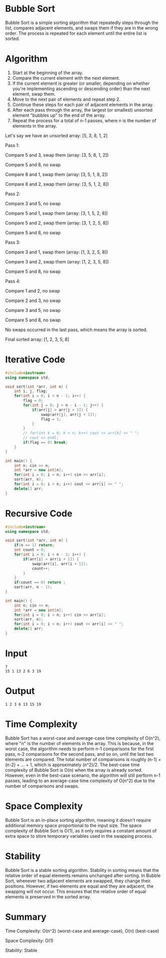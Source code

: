 # Bubble Sort

Bubble Sort is a simple sorting algorithm that repeatedly steps through the list, compares adjacent elements, and swaps them if they are in the wrong order. The process is repeated for each element until the entire list is sorted.

# Algorithm

1. Start at the beginning of the array.
2. Compare the current element with the next element.
3. If the current element is greater (or smaller, depending on whether you're implementing ascending or descending order) than the next element, swap them.
4. Move to the next pair of elements and repeat step 2.
5. Continue these steps for each pair of adjacent elements in the array.
6. After each pass through the array, the largest (or smallest) unsorted element "bubbles up" to the end of the array.
7. Repeat the process for a total of n-1 passes, where n is the number of elements in the array.

Let's say we have an unsorted array: [5, 3, 8, 1, 2]

Pass 1:

Compare 5 and 3, swap them (array: [3, 5, 8, 1, 2])

Compare 5 and 8, no swap

Compare 8 and 1, swap them (array: [3, 5, 1, 8, 2])

Compare 8 and 2, swap them (array: [3, 5, 1, 2, 8])

Pass 2:

Compare 3 and 5, no swap

Compare 5 and 1, swap them (array: [3, 1, 5, 2, 8])

Compare 5 and 2, swap them (array: [3, 1, 2, 5, 8])

Compare 5 and 8, no swap

Pass 3:

Compare 3 and 1, swap them (array: [1, 3, 2, 5, 8])

Compare 3 and 2, swap them (array: [1, 2, 3, 5, 8])

Compare 5 and 8, no swap

Pass 4:

Compare 1 and 2, no swap

Compare 2 and 3, no swap

Compare 3 and 5, no swap

Compare 5 and 8, no swap

No swaps occurred in the last pass, which means the array is sorted.

Final sorted array: [1, 2, 3, 5, 8]

# Iterative Code

```cpp
#include<iostream>
using namespace std;

void sort(int *arr, int n) {
	int i, j, flag;
	for(int i = 0; i < n - 1; i++) {
		flag = 0;
		for(int j = 0; j < n - i - 1; j++) {
			if(arr[j] > arr[j + 1]) {
				swap(arr[j], arr[j + 1]);
				flag = 1;
			}
		}
		// for(int k = 0; k < n; k++) cout << arr[k] << " ";
		// cout << endl;
		if(flag == 0) break;
	}
}

int main() {
	int n; cin >> n;
	int *arr = new int[n];
	for(int i = 0; i < n; i++) cin >> arr[i];
	sort(arr, n);
	for(int i = 0; i < n; i++) cout << arr[i] << " ";
	delete[] arr;
}
```

# Recursive Code

```cpp
#include<iostream>
using namespace std;

void sort(int *arr, int n) {
	if(n == 1) return;
	int count = 0;
	for(int i = 0; i < n - 1; i++) {
		if(arr[i] > arr[i + 1]) {
			swap(arr[i], arr[i + 1]);
			count++;
		}
	}
	if(count == 0) return ;
	sort(arr, n - 1);
}

int main() {
	int n; cin >> n;
	int *arr = new int[n];
	for(int i = 0; i < n; i++) cin >> arr[i];
	sort(arr, n);
	for(int i = 0; i < n; i++) cout << arr[i] << " ";
	delete[] arr;
}
```

# Input 
```
7
15 1 13 2 6 3 19
```

# Output
```
1 2 3 6 13 15 19
```

# Time Complexity
Bubble Sort has a worst-case and average-case time complexity of O(n^2), where "n" is the number of elements in the array. This is because, in the worst case, the algorithm needs to perform n-1 comparisons for the first pass, n-2 comparisons for the second pass, and so on, until the last two elements are compared. The total number of comparisons is roughly (n-1) + (n-2) + ... + 1, which is approximately (n^2)/2. The best-case time complexity of Bubble Sort is O(n) when the array is already sorted. However, even in the best-case scenario, the algorithm will still perform n-1 passes, leading to an average-case time complexity of O(n^2) due to the number of comparisons and swaps.

# Space Complexity
Bubble Sort is an in-place sorting algorithm, meaning it doesn't require additional memory space proportional to the input size. The space complexity of Bubble Sort is O(1), as it only requires a constant amount of extra space to store temporary variables used in the swapping process.

# Stability
Bubble Sort is a stable sorting algorithm. Stability in sorting means that the relative order of equal elements remains unchanged after sorting. In Bubble Sort, whenever two adjacent elements are swapped, they change their positions. However, if two elements are equal and they are adjacent, the swapping will not occur. This ensures that the relative order of equal elements is preserved in the sorted array.

# Summary

Time Complexity: O(n^2) (worst-case and average-case), O(n) (best-case)

Space Complexity: O(1)

Stability: Stable
